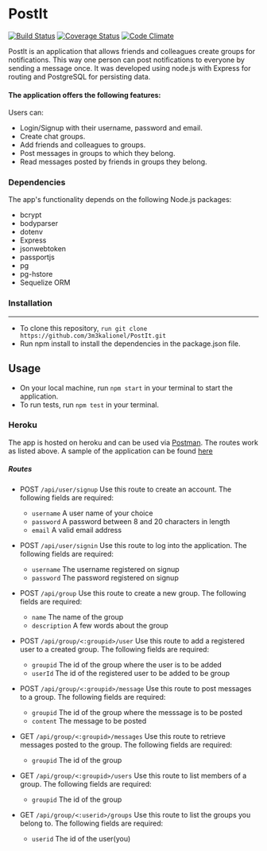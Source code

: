 # PostIt


[![Build Status](https://travis-ci.org/3m3kalionel/PostIt.svg?branch=develop)](https://travis-ci.org/3m3kalionel/PostIt)  [![Coverage Status](https://coveralls.io/repos/github/3m3kalionel/PostIt/badge.svg?branch=feature%2Ftests)](https://coveralls.io/github/3m3kalionel/PostIt?branch=feature%2Ftests)  [![Code Climate](https://codeclimate.com/github/3m3kalionel/PostIt/badges/gpa.svg)](https://codeclimate.com/github/3m3kalionel/PostIt)


PostIt is an application that allows friends and colleagues create groups for notifications. This way one person can post notifications to everyone by sending a message once. It was developed using node.js with Express for routing and PostgreSQL for persisting data.

#### The application offers the following features:

Users can:

* Login/Signup with their username, password and email.
* Create chat groups.
* Add friends and colleagues to groups.
* Post messages in groups to which they belong.
* Read messages posted by friends in groups they belong.

### Dependencies

The app's functionality depends on the following Node.js packages:

* bcrypt
* bodyparser
* dotenv
* Express
* jsonwebtoken
* passportjs
* pg
* pg-hstore
* Sequelize ORM


    
### Installation
---

- To clone this repository, `run git clone https://github.com/3m3kalionel/PostIt.git`
- Run npm install to install the dependencies in the package.json file.

## Usage

- On your local machine, run `npm start` in your terminal to start the application.
- To run tests, run `npm test` in your terminal.

### Heroku
The app is hosted on heroku and can be used via [Postman](https://www.getpostman.com/). The routes work as listed above. A sample of the application can be found [here](https://postit3m3ka.herokuapp.com/)

##### Routes 

* POST `/api/user/signup` Use this route to create an account. The following fields are required:
	* `username` A user name of your choice
	* `password` A password between 8 and 20 characters in length
	* `email` A valid email address

* POST `/api/user/signin` Use this route to log into the application. The following fields are required:
	* `username` The username registered on signup
	* `password` The password registered on signup
* POST `/api/group` Use this route to create a new group. The following fields are required:
	* `name` The name of the group
	* `description` A few words about the group
* POST `/api/group/<:groupid>/user` Use this route to add a registered user to a created group. The following fields are required:
	* `groupid` The id of the group where the user is to be added
	* `userId` The id of the registered user to be added to be group
* POST `/api/group/<:groupid>/message` Use this route to post messages to a group. The following fields are required: 
	* `groupid` The id of the group where the messsage is to be posted
	* `content` The message to be posted

* GET `/api/group/<:groupid>/messages` Use this route to retrieve messages posted to the group. The following fields are required:
	* `groupid` The id of the group 
* GET `/api/group/<:groupid>/users` Use this route to list members of a group. The following fields are required:
	* `groupid` The id of the group
* GET `/api/group/<:userid>/groups` Use this route to list the groups you belong to. The following fields are required:
	* `userid` The id of the user(you)
